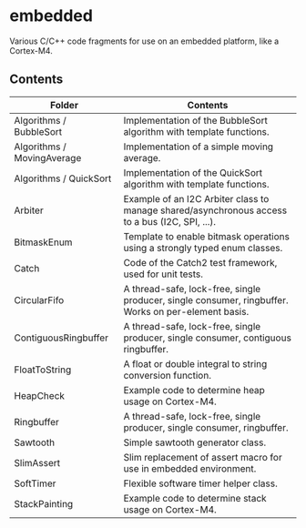 # embedded
Various C/C++ code fragments for use on an embedded platform, like a Cortex-M4.

## Contents
| Folder | Contents |
| ------ | -------- |
| Algorithms / BubbleSort | Implementation of the BubbleSort algorithm with template functions. |
| Algorithms / MovingAverage | Implementation of a simple moving average. |
| Algorithms / QuickSort | Implementation of the QuickSort algorithm with template functions. |
| Arbiter | Example of an I2C Arbiter class to manage shared/asynchronous access to a bus (I2C, SPI, ...). |
| BitmaskEnum | Template to enable bitmask operations using a strongly typed enum classes. |
| Catch | Code of the Catch2 test framework, used for unit tests. |
| CircularFifo | A thread-safe, lock-free, single producer, single consumer, ringbuffer. Works on per-element basis.  |
| ContiguousRingbuffer | A thread-safe, lock-free, single producer, single consumer, contiguous ringbuffer. |
| FloatToString | A float or double integral to string conversion function. |
| HeapCheck | Example code to determine heap usage on Cortex-M4. |
| Ringbuffer | A thread-safe, lock-free, single producer, single consumer, ringbuffer. |
| Sawtooth | Simple sawtooth generator class. |
| SlimAssert | Slim replacement of assert macro for use in embedded environment. |
| SoftTimer | Flexible software timer helper class. |
| StackPainting | Example code to determine stack usage on Cortex-M4. |
